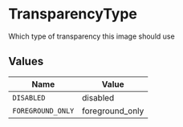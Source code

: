 # TransparencyType

Which type of transparency this image should use


## Values

| Name              | Value             |
| ----------------- | ----------------- |
| `DISABLED`        | disabled          |
| `FOREGROUND_ONLY` | foreground_only   |
